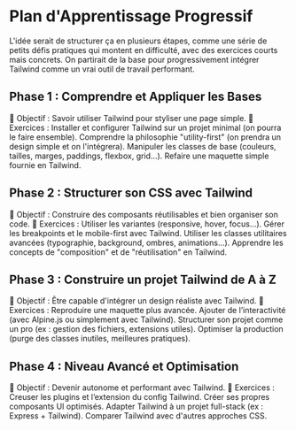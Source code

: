 # Plan d'Apprentissage Progressif

L'idée serait de structurer ça en plusieurs étapes, comme une série de petits défis pratiques qui montent en difficulté, avec des exercices courts mais concrets. On partirait de la base pour progressivement intégrer Tailwind comme un vrai outil de travail performant.

## Phase 1 : Comprendre et Appliquer les Bases

🏁 Objectif : Savoir utiliser Tailwind pour styliser une page simple.
📌 Exercices :
Installer et configurer Tailwind sur un projet minimal (on pourra le faire ensemble).
Comprendre la philosophie "utility-first" (on prendra un design simple et on l'intégrera).
Manipuler les classes de base (couleurs, tailles, marges, paddings, flexbox, grid…).
Refaire une maquette simple fournie en Tailwind.

## Phase 2 : Structurer son CSS avec Tailwind

🏁 Objectif : Construire des composants réutilisables et bien organiser son code.
📌 Exercices :
Utiliser les variantes (responsive, hover, focus…).
Gérer les breakpoints et le mobile-first avec Tailwind.
Utiliser les classes utilitaires avancées (typographie, background, ombres, animations…).
Apprendre les concepts de "composition" et de "réutilisation" en Tailwind.

## Phase 3 : Construire un projet Tailwind de A à Z

🏁 Objectif : Être capable d'intégrer un design réaliste avec Tailwind.
📌 Exercices :
Reproduire une maquette plus avancée.
Ajouter de l’interactivité (avec Alpine.js ou simplement avec Tailwind).
Structurer son projet comme un pro (ex : gestion des fichiers, extensions utiles).
Optimiser la production (purge des classes inutiles, meilleures pratiques).

## Phase 4 : Niveau Avancé et Optimisation

🏁 Objectif : Devenir autonome et performant avec Tailwind.
📌 Exercices :
Creuser les plugins et l’extension du config Tailwind.
Créer ses propres composants UI optimisés.
Adapter Tailwind à un projet full-stack (ex : Express + Tailwind).
Comparer Tailwind avec d'autres approches CSS.

